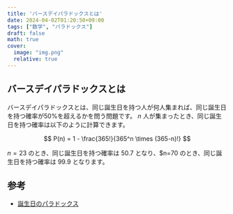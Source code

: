 ```yaml
---
title: 'バースデイパラドックスとは'
date: 2024-04-02T01:20:50+09:00
tags: ["数学", "パラドックス"]
draft: false
math: true
cover:
  image: "img.png"
  relative: true
---
```


## バースデイパラドックスとは
バースデイパラドックスとは、同じ誕生日を持つ人が何人集まれば、同じ誕生日を持つ確率が50%を超えるかを問う問題です。
$n$ 人が集まったとき、同じ誕生日を持つ確率は以下のように計算できます。

$$ P(n) = 1 - \frac{365!}{365^n \times (365-n)!} $$

$n=23$ のとき、同じ誕生日を持つ確率は $50.7%$ となり、$n=70 のとき、同じ誕生日を持つ確率は $99.9%$ となります。

## 参考
- [誕生日のパラドックス](https://ja.wikipedia.org/wiki/%E8%AA%95%E7%94%9F%E6%97%A5%E3%81%AE%E3%83%91%E3%83%A9%E3%83%89%E3%83%83%E3%82%AF%E3%82%B9)
